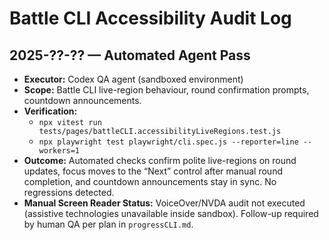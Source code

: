 # Battle CLI Accessibility Audit Log

## 2025-??-?? — Automated Agent Pass
- **Executor:** Codex QA agent (sandboxed environment)
- **Scope:** Battle CLI live-region behaviour, round confirmation prompts, countdown announcements.
- **Verification:**
  - `npx vitest run tests/pages/battleCLI.accessibilityLiveRegions.test.js`
  - `npx playwright test playwright/cli.spec.js --reporter=line --workers=1`
- **Outcome:** Automated checks confirm polite live-regions on round updates, focus moves to the “Next” control after manual round completion, and countdown announcements stay in sync. No regressions detected.
- **Manual Screen Reader Status:** VoiceOver/NVDA audit not executed (assistive technologies unavailable inside sandbox). Follow-up required by human QA per plan in `progressCLI.md`.
